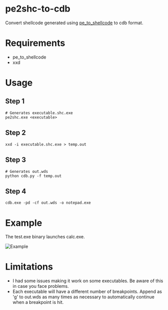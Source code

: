 # pe2shc-to-cdb
Convert shellcode generated using <a target="_blank" href="https://github.com/hasherezade/pe_to_shellcode">pe_to_shellcode</a> to cdb format.

# Requirements

* pe_to_shellcode
* xxd

# Usage

## Step 1
	
	# Generates executable.shc.exe
	pe2shc.exe <executable>

## Step 2

	xxd -i executable.shc.exe > temp.out

## Step 3

	# Generates out.wds
	python cdb.py -f temp.out

## Step 4

	cdb.exe -pd -cf out.wds -o notepad.exe

# Example

The test.exe binary launches calc.exe.

![Example](https://github.com/mrd0x/pe2shc-to-cdb/blob/main/example.gif)

# Limitations

* I had some issues making it work on some executables. Be aware of this in case you face problems.
* Each executable will have a different number of breakpoints. Append as 'g' to out.wds as many times as necessary to automatically continue when a breakpoint is hit.